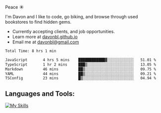 Peace  :sunny:

I'm Davon and I like to code, go biking, and browse through used bookstores to find hidden gems. 



- Currently accepting clients, and job opportunities.
- Learn more at [davonbl.github.io](https://davonbl.github.io/) 
- Email me at davonbl@gmail.com

<!-- ### Coding Status  -->

<!--START_SECTION:waka-->

```txt
Total Time: 8 hrs 1 min

JavaScript       4 hrs 5 mins    ████████████▓░░░░░░░░░░░░   51.01 %
TypeScript       1 hr 2 mins     ███▒░░░░░░░░░░░░░░░░░░░░░   13.05 %
Markdown         46 mins         ██▒░░░░░░░░░░░░░░░░░░░░░░   09.75 %
YAML             44 mins         ██▒░░░░░░░░░░░░░░░░░░░░░░   09.21 %
TSConfig         23 mins         █▒░░░░░░░░░░░░░░░░░░░░░░░   04.94 %
```

<!--END_SECTION:waka-->


<!--
<h4 align="left">Languages and Tools:</h3>
<p align="left"> 

</p>

<p align="left"> 

-->

## Languages and Tools:

[![My Skills](https://skillicons.dev/icons?i=js,html,css,sass,nodejs,express,git,prisma,postgres,graphql,apollo,postman,vscode&theme=light)](https://skillicons.dev)
















<!--

<a href = 'https://davonbl.github.io' target='_blank' rel='noopener noreferrer'>davonbl.github.io </a>
[davonbl.github.io](https://davonbl.github.io)
Here is my <a href = 'davonbl.github.io'>website</a> for more info.
**davonbl/davonbl** is a ✨ _special_ ✨ repository because its `README.md` (this file) appears on your GitHub profile.
### Hi there 👋
Here are some ideas to get you started:

Peace! I'm Davon, and I am an upcoming Software Engineer. Outside of my tech pursuits, I like to bike, go to used Bookstores and finding hidden gems, and attending to comedy stand-up shows. 

- 🔭 I’m currently working on ...
- 🌱 I’m currently learning ...
- 👯 I’m looking to collaborate on ...
- 🤔 I’m looking for help with ...
- 💬 Ask me about ...
- 📫 How to reach me: ...
- 😄 Pronouns: ...
- ⚡ Fun fact: ...
-->


